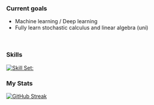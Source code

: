

<div id="top" align = "center">
</div>

<div id="badges" align = "center">
  </a>
  </a>
  </br>
  <img src="https://komarev.com/ghpvc/?username=Swiftal13&style=plastic&color=blueviolet" alt=""/>

</div>


</br>
</br>
</br>
</br>




### Current goals
- Machine learning / Deep learning
- Fully learn stochastic calculus and linear algebra (uni)


</br>


### Skills
[![Skill Set:](https://skillicons.dev/icons?i=py,lua,tensorflow,sklearn,pytorch,vscode,robloxstudio)](https://skillicons.dev)


### My Stats
[![GitHub Streak](http://github-readme-streak-stats.herokuapp.com?user=Swiftal13&theme=highcontrast&border_radius=4.2&date_format=j%2Fn%5B%2FY%5D&background=000000)](https://git.io/streak-stats)





